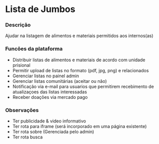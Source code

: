 # Lista de Jumbos
### Descrição
Ajudar na listagem de alimentos e materiais permitidos aos internos(as)

### Funcões da plataforma
- Distribuir listas de alimentos e materiais de acordo com unidade prisional
- Permitir upload de listas no formato (pdf, jpg, png) e relacionados
- Gerenciar listas no painel admin
- Gerenciar listas comunitárias (aceitar ou não)
- Notificação via e-mail para usuarios que permitirem recebimento de atualizaçoes das listas interessadas
- Receber doações via mercado pago


### Observações
- Ter publicidade & video informativo
- Ter rota para iframe (será incorporado em uma página existente)
- Ter rota sobre (Gerenciada pelo admin)
- Ter rota busca
